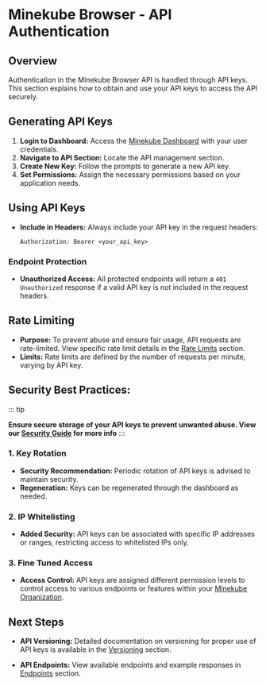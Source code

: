 # Minekube Browser - API Authentication

## Overview
Authentication in the Minekube Browser API is handled through API keys. This section explains how to obtain and use your API keys to access the API securely.

## Generating API Keys
1. **Login to Dashboard:** Access the [Minekube Dashboard](https://dashboard.minekube.com) with your user credentials.
2. **Navigate to API Section:** Locate the API management section.
3. **Create New Key:** Follow the prompts to generate a new API key.
4. **Set Permissions:** Assign the necessary permissions based on your application needs.

## Using API Keys
- **Include in Headers:** Always include your API key in the request headers:
  ```http
  Authorization: Bearer <your_api_key>

### Endpoint Protection
- **Unauthorized Access:** All protected endpoints will return a `401 Unauthorized` response if a valid API key is not included in the request headers.

## Rate Limiting
- **Purpose:** To prevent abuse and ensure fair usage, API requests are rate-limited. View specific rate limit details in the [Rate Limits](ratelimits.md) section.
- **Limits:** Rate limits are defined by the number of requests per minute, varying by API key.

## Security Best Practices:
::: tip

**Ensure secure storage of your API keys to prevent unwanted abuse. View our [Security Guide](../../guide/protections.html) for more info**
:::
### 1. Key Rotation
- **Security Recommendation:** Periodic rotation of API keys is advised to maintain security.
- **Regeneration:** Keys can be regenerated through the dashboard as needed.

### 2. IP Whitelisting
- **Added Security:** API keys can be associated with specific IP addresses or ranges, restricting access to whitelisted IPs only.

### 3. Fine Tuned Access
- **Access Control:** API keys are assigned different permission levels to control access to various endpoints or features within your [Minekube Organization](../../guide/quick-start.md).

## Next Steps
- **API Versioning:** Detailed documentation on versioning for proper use of API keys is available in the [Versioning](./versions.md) section.

- **API Endpoints:** View available endpoints and example responses in [Endpoints](./endpoints.md) section.

